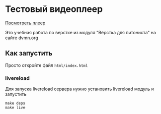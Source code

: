 # Тестовый видеоплеер
[Посмотреть плеер](https://grepto.github.io/dvmn-player-layout/html/)


Это учебная работа по верстке из модуля "Вёрстка для питониста" на сайте dvmn.org


## Как запустить

Просто откройте файл `html/index.html`


### livereload
Для запуска livereload сервера нужно установить livereload модуль и запустить
```shell script
make deps
make live
```
